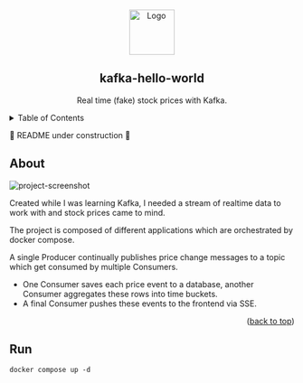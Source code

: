 <!-- adapted from: https://github.com/othneildrew/Best-README-Template -->
<a name="readme-top"></a>

<!-- logo -->
<br />
<div align="center">
  <a href="https://github.com/github_username/repo_name">
    <img src="https://github.com/beakerandjake/kafka-hello-world/assets/1727349/84216fce-a0df-491b-8931-0b1a1349f973" alt="Logo" width="80" height="80">
  </a>
  <h2 align="center">kafka-hello-world</h2>
  <p align="center">
    Real time (fake) stock prices with Kafka.
  </p>
</div>


<!-- table of contents -->
<details>
  <summary>Table of Contents</summary>
  <ol>
    <li>
      <a href="#about-the-project">About The Project</a>
      <ul>
        <li><a href="#built-with">Built With</a></li>
      </ul>
    </li>
    <li>
      <a href="#getting-started">Getting Started</a>
      <ul>
        <li><a href="#prerequisites">Prerequisites</a></li>
        <li><a href="#installation">Installation</a></li>
      </ul>
    </li>
    <li><a href="#usage">Usage</a></li>
    <li><a href="#roadmap">Roadmap</a></li>
    <li><a href="#contributing">Contributing</a></li>
    <li><a href="#license">License</a></li>
    <li><a href="#contact">Contact</a></li>
    <li><a href="#acknowledgments">Acknowledgments</a></li>
  </ol>
</details>

🚧 README under construction 🚧

<!-- about -->
## About

![project-screenshot]

Created while I was learning Kafka, I needed a stream of realtime data to work with and stock prices came to mind. 

The project is composed of different applications which are orchestrated by docker compose. 

A single Producer continually publishes price change messages to a topic which get consumed by multiple Consumers. 

- One Consumer saves each price event to a database, another Consumer aggregates these rows into time buckets.
- A final Consumer pushes these events to the frontend via SSE. 

<p align="right">(<a href="#readme-top">back to top</a>)</p>


## Run

```
docker compose up -d
```



<!-- MARKDOWN LINKS & IMAGES -->
<!-- https://www.markdownguide.org/basic-syntax/#reference-style-links -->
[contributors-shield]: https://img.shields.io/github/contributors/github_username/repo_name.svg?style=for-the-badge
[project-screenshot]: https://github.com/beakerandjake/kafka-hello-world/assets/1727349/d9f7bf11-d548-43e1-817c-0055e18a562e
